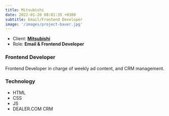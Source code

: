 ```yaml
---
title: Mitsubishi
date: 2022-01-20 08:01:35 +0300
subtitle: Email/Frontend Developer
image: '/images/project-bauer.jpg'
---
```


<ul class="list-inline item-details">
    <li>Client:
        <strong><a href="https://www.mitsubishicars.com/">Mitsubishi</a>
        </strong>
    </li>
    <li>Role:
        <strong>Email & Frontend Developer</strong>
    </li>
</ul>

<h3>Frontend Developer</h3>
Frontend Developer in charge of weekly ad content, and CRM management.

<h3>Technology</h3>
<ul class="list-inline item-details">
    <li>HTML</li>
    <li>CSS</li>
    <li>JS</li>
    <li>DEALER.COM CRM</li>
</ul>